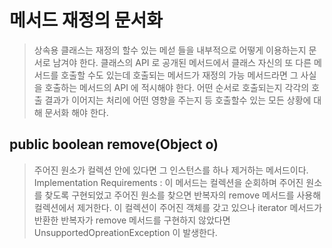 # 메서드 재정의 문서화
>상속용 클래스는 재정의 할수 있는 메섣 들을 내부적으로 어떻게 이용하는지 문서로 남겨야 한다.
클래스의 API 로 공개된 메서드에서 클래스 자신의 또 다른 메서드를 호출할 수도 있는데 호출되는 메서드가 재정의 가능 메서드라면 그 사실을 호출하는 메서드의 API 에 적시해야 한다.
어떤 순서로 호출되는지 각각의 호출 결과가 이어지는 처리에 어떤 영향을 주는지 등 호출할수 있는 모든 상황에 대해 문서화 해야 한다.

## public boolean remove(Object o)
>주어진 원소가 컬렉션 안에 있다면 그 인스턴스를 하나 제거하는 메서드이다.
Implementation Requirements : 이 메서드는 컬렉션을 순회하며 주어진 원소를 찾도록 구현되었고 주어진 원소를 찾으면 반복자의 remove 메서드를 사용해 컬렉션에서 제거한다.
이 컬렉션이 주어진 객체를 갖고 있으나 iterator 메서드가 반환한 반복자가 remove 메서드를 구현하지 않았다면
UnsupportedOpreationException 이 발생한다.
